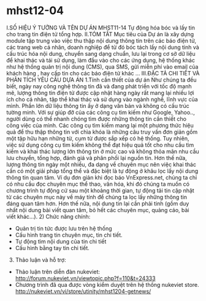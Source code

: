 ﻿mhst12-04
=========
I.SỐ HIỆU Ý TƯỞNG VÀ TÊN DỰ ÁN
   MHST11-14 Tự động hóa bóc và lấy tin cho trang tin điện tử tổng hợp.
II.TÓM TẮT 
Mục tiêu của Dự án là xây dựng module tập trung vào việc thu thập nội dung thông tin trên các báo điện tử, các trang web cá nhân, doanh nghiệp để từ đó bóc tách lấy nội dung tinh và cấu trúc hóa nội dung, chuyển sang dạng chuẩn, lưu lại trong cơ sở dữ liệu để khai thác và tái sử dụng, làm đầu vào cho các ứng dụng, hệ thống khác như hệ thống quản trị nội dung (CMS), qua SMS, gửi miễn phí vào email của khách hàng , hay cấp tin cho các báo điện tử khác …
III.ĐẶC TẢ CHI TIẾT VÀ PHÂN TÍCH YÊU CẦU DỰA ÁN
1.Tính cần thiết của dự án
Như chúng ta đều biết, ngày nay công nghệ thông tin đã và đang phát triển với tốc độ mạnh mẽ, lượng thông tin điện tử được cập nhật hàng ngày rất mang lại nhiều lợi ích cho cá nhân, tập thể khai thác và sử dụng vào ngành nghề, lĩnh vực của mình. Phần lớn dữ liệu thông tin ấy ở dạng văn bản và không có cấu trúc tường minh. Với sự giúp đỡ của các công cụ tìm kiếm như Google, Yahoo.., người dùng có thể nhanh chóng tìm được những thông tin cần thiết cho công việc của mình. Các công cụ tìm kiểm mang lại một phương thức hiệu quả để thu thập thông tin với chìa khóa là những câu truy vấn đơn giản gồm một tập hữu hạn những từ, cụm từ được sắp xếp có hệ thống. Tuy nhiên, việc sử dụng công cụ tìm kiếm không thể đạt hiệu quả tốt cho nhu cầu tìm kiếm và khai thác lượng lớn thông tin ở mức cao và không thỏa mãn nhu cầu lưu chuyển, tổng hợp, đánh giá và phân phối lại nguồn tin. Hơn thế nữa, lượng thông tin ngày một nhiều, đa dạng về chuyên mục nên việc khai thác cần có một giải pháp tổng thể và đặc biệt là tự động ở khâu lọc lấy nội dung thông tin quan tâm. Ví dụ đơn giản khi đọc báo VnExpress.net, chúng ta chỉ có nhu cầu đọc chuyên mục thể thao, văn hóa, khi đó chúng ta muốn có chương trình tự động cứ sau một khoảng thời gian, tự động tải tin cập nhật từ các chuyên mục này về máy tính để chúng ta lọc lấy những thông tin đáng quan tâm hơn. Hơn thế nữa, nội dung tin lại cần phải tinh (gồm duy nhất nội dung bài viết quan tâm, bỏ hết các chuyên mục, quảng cáo, bài viết khác…).
2) Chức năng chính:
- Quản trị tin tức được lưu trên hệ thống
- Cấu hình trang tin chuyên mục, tin chi tiết.
- Tự động tìm nội dung của tin chi tiết
- Cấu hình bằng tay tin chi tiết.
3) Thảo luận và hỗ trợ:
- Thảo luận trên diễn đàn nukeviet: http://forum.nukeviet.vn/viewtopic.php?f=110&t=24333
- Chương trình đã qua được vòng kiểm duyệt trên hệ thống nukeviet store.
http://nukeviet.vn/vi/store/utinity/mhst1204-getnews/

